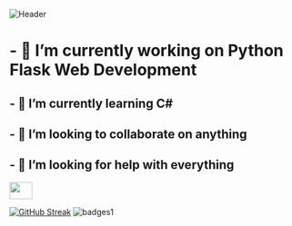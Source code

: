 ![Header](./[![github-header-image](https://user-images.githubusercontent.com/108600650/180630047-eb163bd1-a17f-43fa-8056-5ceca8e5f4dd.png)])
<h1>- 🔭 I’m currently working on Python Flask Web Development</h1>
<h2>- 🌱 I’m currently learning C#</h2>
<h2>- 👯 I’m looking to collaborate on anything</h2>
<h2>- 🤔 I’m looking for help with everything</h2>

<a href="https://www.instagram.com/gagechisholm/?hl=en" target="blank"><img align="center" src="https://cdn.jsdelivr.net/npm/simple-icons@3.0.1/icons/instagram.svg" alt="" height="30" width="40" /></a>

[![GitHub Streak](https://github-readme-streak-stats.herokuapp.com/?user=gagechisholm)](https://git.io/streak-stats)
![badges1](https://dev-to-uploads.s3.amazonaws.com/uploads/articles/6n8fc8zw8pawxveffitx.png)
<!--
**gagechisholm/gagechisholm** is a ✨ _special_ ✨ repository because its `README.md` (this file) appears on your GitHub profile.

Here are some ideas to get you started:

- 🔭 I’m currently working on ...
- 🌱 I’m currently learning ...
- 👯 I’m looking to collaborate on ...
- 🤔 I’m looking for help with ...
- 💬 Ask me about ...
- 📫 How to reach me: ...
- 😄 Pronouns: ...
- ⚡ Fun fact: ...
-->
